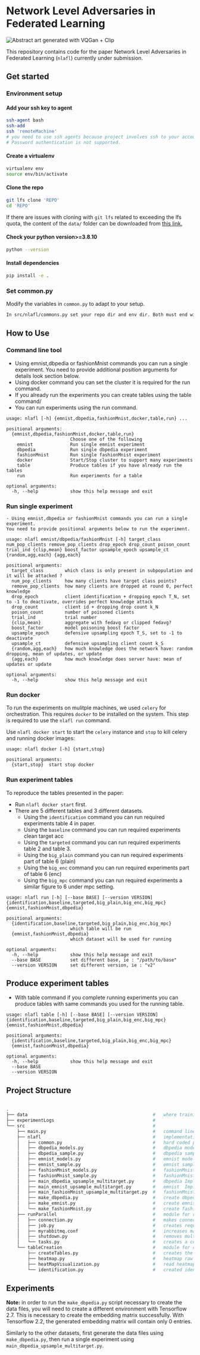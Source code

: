 # Network Level Adversaries in Federated Learning

![Abstract art generated with VQGan + Clip](res/nlafl.png)

This repository contains code for the paper Network Level Adversaries in Federated Learning (`nlafl`) currently under submission.


## Get started

### Environment setup

#### Add your ssh key to agent
``` bash
ssh-agent bash
ssh-add
ssh 'remoteMachine' 
# you need to use ssh agents because project involves ssh to your account. 
# Password authentication is not supported.
```

#### Create a virtualenv
``` bash
virtualenv env
source env/bin/activate
```

#### Clone the repo
```bash
git lfs clone 'REPO'
cd 'REPO'
```

If there are issues with cloning with `git lfs` related to exceeding the lfs quota, the content of the `data/` folder can be downloaded from [this link.](https://drive.google.com/file/d/1E_rd1X8D2HNRcUYe7_wmoQBbAWDQiyXB/view?usp=share_link)

#### Check your python version>=3.8.10
``` bash
python --version
```

#### Install dependencies
```bash
pip install -e .
```

### Set common.py
Modify the variables in `common.py` to adapt to your setup.

```bash
In src/nlafl/commons.py set your repo dir and env dir. Both must end with /(slash). i.e : '~/env/'
```

## How to Use

### Command line tool
- Using emnist,dbpedia or fashionMnist commands you can run a single experiment. You need to provide additional position arguments for details look section below.
- Using docker command you can set the cluster it is required for the run command.
- If you already run the experiments you can create tables using the table command/
- You can run experiments using the run command.

``` shell
usage: nlafl [-h] {emnist,dbpedia,fashionMnist,docker,table,run} ...

positional arguments:
  {emnist,dbpedia,fashionMnist,docker,table,run}
                        Choose one of the following
    emnist              Run single emnist experiment
    dbpedia             Run single dbpedia experiment
    fashionMnist        Run single fashionMnist experiment
    docker              Start/Stop cluster to support many experiments
    table               Produce tables if you have already run the tables
    run                 Run experiments for a table

optional arguments:
  -h, --help            show this help message and exit

```

### Run single experiment

``` shell
- Using emnist,dbpedia or fashionMnist commands you can run a single experiment.
You need to provide positional arguments below to run the experiment.

usage: nlafl emnist/dbpedia/fashionMnist [-h] target_class num_pop_clients remove_pop_clients drop_epoch drop_count poison_count trial_ind {clip,mean} boost_factor upsample_epoch upsample_ct {random,agg,each} {agg,each}

positional arguments:
  target_class        which class is only present in subpopulation and it will be attacked ?
  num_pop_clients     how many clients have target class points?
  remove_pop_clients  how many clients are dropped at round 0, perfect knowledge
  drop_epoch          client identification + dropping epoch T_N, set to -1 to deactivate, overrides perfect knowledge attack
  drop_count          client id + dropping drop count k_N
  poison_count        number of poisoned clients
  trial_ind           trial number
  {clip,mean}         aggregate with fedavg or clipped fedavg?
  boost_factor        model poisoning boost factor
  upsample_epoch      defensive upsampling epoch T_S, set to -1 to deactivate
  upsample_ct         defensive upsampling client count k_S
  {random,agg,each}   how much knowledge does the network have: random dropping, mean of updates, or update
  {agg,each}          how much knowledge does server have: mean of updates or update

optional arguments:
  -h, --help          show this help message and exit
```

### Run docker
To run the experiments on mulitple machines, we used `celery` for orchestration. This requires `docker` to be installed on the system.
This step is required to use the `nlafl run` command.

Use `nlafl docker start` to start the `celery` instance and `stop` to kill celery and running docker images:
``` shell
usage: nlafl docker [-h] {start,stop}

positional arguments:
  {start,stop}  start stop docker
```

### Run experiment tables
To reproduce the tables presented in the paper:

- Run `nlafl docker start` first.
- There are 5 different tables and 3 different datasets.
  - Using the `identification` command you can run required experiments table 4 in paper.
  - Using the `baseline` command you can run required experiments clean target acc
  - Using the `targeted` command you can run required experiments table 2 and table 3.
  - Using the `big_plain` command you can run required experiments part of table 6 (plain)
  - Using the `big_enc` command you can run required experiments part of table 6 (enc)
  - Using the `big_mpc` command you can run required experiments a similar figure to 6 under mpc setting.

```shell
usage: nlafl run [-h] [--base BASE] [--version VERSION] {identification,baseline,targeted,big_plain,big_enc,big_mpc} {emnist,fashionMnist,dbpedia}

positional arguments:
  {identification,baseline,targeted,big_plain,big_enc,big_mpc}
                        which table will be run
  {emnist,fashionMnist,dbpedia}
                        which dataset will be used for running

optional arguments:
  -h, --help            show this help message and exit
  --base BASE           set different base, ie : "/path/to/base"
  --version VERSION     set different version, ie : "v2"
```
## Produce experiment tables
-  With table command if you complete running experiments you can produce tables with same commands you used for the running table.

``` shell
usage: nlafl table [-h] [--base BASE] [--version VERSION] {identification,baseline,targeted,big_plain,big_enc,big_mpc} {emnist,fashionMnist,dbpedia}

positional arguments:
  {identification,baseline,targeted,big_plain,big_enc,big_mpc}
  {emnist,fashionMnist,dbpedia}

optional arguments:
  -h, --help            show this help message and exit
  --base BASE
  --version VERSION
```

## Project Structure
```bash

.                                                                                                                       
├── data                                               #   where training data is stored-                                                                                                        
├── experimentLogs                                     #                                                                                                   
└── src                                                #                                          
    ├── main.py                                        #   command line tool                                                                                        
    ├── nlafl                                          #   implementation of the paper                                             
    │   ├── common.py                                  #   hard coded parameters are here.                                                     
    │   ├── dbpedia_models.py                          #   dbpedia model                                                             
    │   ├── dbpedia_sample.py                          #   dbpedia sample                                                             
    │   ├── emnist_models.py                           #   emnist model                                                            
    │   ├── emnist_sample.py                           #   emnist sample                                                            
    │   ├── fashionMnist_models.py                     #   fashionMnist model                                                                  
    │   ├── fashionMnist_sample.py                     #   fashionMnist sample                                                                  
    │   ├── main_dbpedia_upsample_multitarget.py       #   dbpedia Implementation                                                                                
    │   ├── main_emnist_upsample_multitarget.py        #   emnist  Implementation                     
    │   ├── main_fashionMnist_upsample_multitarget.py  #   fashionMnist Implementation                                     
    │   ├── make_dbpedia.py                            #   create dbpedia from raw            
    │   ├── make_emnist.py                             #   create emnist from raw           
    │   └── make_fashionMnist.py                       #   create fashionMnist from raw                         
    ├── runParallel                                    #   module for running it in parallel   
    │   ├── connection.py                              #   makes connections from multiple machines                
    │   ├── job.py                                     #   creates required jobs for the tables  
    │   ├── myrabbitmq.conf                            #   increases max run time in celery              
    │   ├── shutdown.py                                #   removes multiple celery instances       
    │   └── tasks.py                                   #   creates a celery task that runs command line instruction   
    └── tableCreation                                  #   module for creating tables     
        ├── createTables.py                            #   creates the tables
        ├── heatmap.py                                 #   heatmap raw data      
        ├── heatMapVisualization.py                    #   read heatmap raw data                   
        └── identification.py                          #   created identification results raw                    

```


## Experiments

**Note:** in order to run the `make_dbpedia.py` script necessary to create the data files, you will need to create a different environment with Tensorflow 2.7. This is necessary to create the embedding matrix successfully. With Tensorflow 2.2, the generated embedding matrix will contain only 0 entries.


Similarly to the other datasets, first generate the data files using `make_dbpedia.py`, then run a single experiment using `main_dbpedia_upsample_multitarget.py`.

